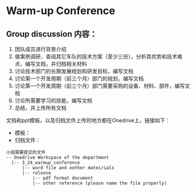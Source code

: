 # Warm-up Conference  
## Group discussion 内容：
1. 团队成员进行背景介绍
2. 做案例调研，查阅其它车队的技术方案（至少三份），分析其优势和技术难点，编写文档，并归档相关材料
3. 讨论技术部门的长期发展规划和研发目标，编写文档
4. 讨论第一个开发周期（前三个月）部门的规划，编写文档
5. 讨论第一个开发周期（前三个月）部门需要采购的设备、材料、部件，编写文档
6. 讨论所需要学习的技能，编写文档
7. 总结，并上传所有文档

文档和ppt模板，以及归档文件上传的地方都在Onedrive上，链接如下：
  - 模板：
  - 归档文件：
```
小组需要提交的文件
-- Onedrive Workspace of the department
  |-- 3_24_warmup_conference
      |-- word file and oother mateirials
      |-- release
          |-- pdf format document
          |-- other reference (please name the file properly)
```

